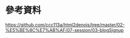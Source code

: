 # 參考資料
https://github.com/ccc113a/html2denojs/tree/master/02-%E5%BE%8C%E7%AB%AF/07-session/03-blogSignup
